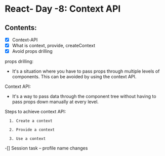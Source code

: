 #  React- Day -8: Context API

  ## Contents:

   -[x] Context-API
   -[x] What is context, provide, createContext
   -[x] Avoid props drilling
  
  props drilling:

   * It's a situation where you have to pass props through multiple levels of components. This can be avoided by using the context API.

  Context API:

   * It's a way to pass data through the component tree without having to pass props down manually at every level.

  Steps to achieve context API:

      1. Create a context

      2. Provide a context

      3. Use a context

   -[] Session task – profile name changes
